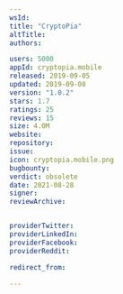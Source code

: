 ```yaml
---
wsId: 
title: "CryptoPia"
altTitle: 
authors:

users: 5000
appId: cryptopia.mobile
released: 2019-09-05
updated: 2019-09-08
version: "1.0.2"
stars: 1.7
ratings: 25
reviews: 15
size: 4.0M
website: 
repository: 
issue: 
icon: cryptopia.mobile.png
bugbounty: 
verdict: obsolete
date: 2021-08-28
signer: 
reviewArchive:


providerTwitter: 
providerLinkedIn: 
providerFacebook: 
providerReddit: 

redirect_from:

---
```



